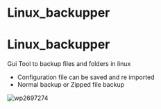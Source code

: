 # Linux_backupper
# Linux_backupper
Gui Tool to backup files and folders in linux
- Configuration file can be saved and re imported
- Normal backup or Zipped file backup

![wp2697274](https://user-images.githubusercontent.com/37984399/143782640-472e141e-78bf-4772-a537-14c7e108a51c.jpg)

